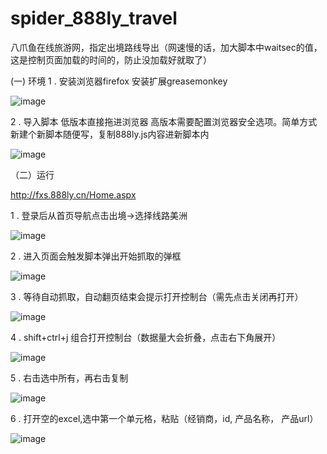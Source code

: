 # spider_888ly_travel

八爪鱼在线旅游网，指定出境路线导出（网速慢的话，加大脚本中waitsec的值，这是控制页面加载的时间的，防止没加载好就取了）

(一) 环境
 1 . 安装浏览器firefox   安装扩展greasemonkey

![image](https://github.com/sky8chi/spider_888ly_travel/blob/master/screenshots/7.jpg)

 2 . 导入脚本 低版本直接拖进浏览器 高版本需要配置浏览器安全选项。简单方式新建个新脚本随便写，复制888ly.js内容进新脚本内

![image](https://github.com/sky8chi/spider_888ly_travel/blob/master/screenshots/8.jpg)

（二）运行

http://fxs.888ly.cn/Home.aspx

 1 . 登录后从首页导航点击出境->选择线路美洲

![image](https://github.com/sky8chi/spider_888ly_travel/blob/master/screenshots/0.jpg)

 2 . 进入页面会触发脚本弹出开始抓取的弹框

![image](https://github.com/sky8chi/spider_888ly_travel/blob/master/screenshots/1.jpg)

 3 . 等待自动抓取，自动翻页结束会提示打开控制台（需先点击关闭再打开）

![image](https://github.com/sky8chi/spider_888ly_travel/blob/master/screenshots/2.jpg)

 4 . shift+ctrl+j 组合打开控制台（数据量大会折叠，点击右下角展开）

![image](https://github.com/sky8chi/spider_888ly_travel/blob/master/screenshots/3.png)

 5 . 右击选中所有，再右击复制

![image](https://github.com/sky8chi/spider_888ly_travel/blob/master/screenshots/5.jpg)

 6 . 打开空的excel,选中第一个单元格，粘贴（经销商，id, 产品名称， 产品url）

![image](https://github.com/sky8chi/spider_888ly_travel/blob/master/screenshots/6.jpg)
